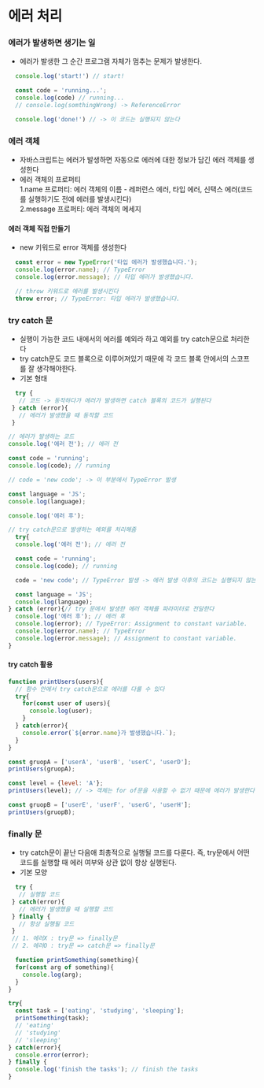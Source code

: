 # 에러 처리
### 에러가 발생하면 생기는 일
- 에러가 발생한 그 순간 프로그램 자체가 멈추는 문제가 발생한다.
```javascript
  console.log('start!') // start!

  const code = 'running...'; 
  console.log(code) // running...
  // console.log(somthingWrong) -> ReferenceError

  console.log('done!') // -> 이 코드는 실행되지 않는다
```
### 에러 객체
- 자바스크립트는 에러가 발생하면 자동으로 에러에 대한 정보가 담긴 에러 객체를 생성한다  
- 에러 객체의 프로퍼티  
  1.name 프로퍼티: 에러 객체의 이름 - 레퍼런스 에러, 타입 에러, 신택스 에러(코드를 실행하기도 전에 에러를 발생시킨다)  
  2.message 프로퍼티: 에러 객체의 메세지  
#### 에러 객체 직접 만들기
- new 키워드로 error 객체를 생성한다
```javascript
  const error = new TypeError('타입 에러가 발생했습니다.');
  console.log(error.name); // TypeError
  console.log(error.message); // 타입 에러가 발생했습니다.

  // throw 키워드로 에러를 발생시킨다
  throw error; // TypeError: 타입 에러가 발생했습니다.
 ```
 ### try catch 문
 - 실행이 가능한 코드 내에서의 에러를 예외라 하고 예외를 try catch문으로 처리한다  
  - try catch문도 코드 블록으로 이루어져있기 때문에 각 코드 블록 안에서의 스코프를 잘 생각해야한다.
 - 기본 형태
 ```javascript
   try {
    // 코드 -> 동작하다가 에러가 발생하면 catch 블록의 코드가 실행된다
  } catch (error){
    // 에러가 발생했을 때 동작할 코드
  }
  ```
  ```javascript
  // 에러가 발생하는 코드
  console.log('에러 전'); // 에러 전

  const code = 'running';
  console.log(code); // running

  // code = 'new code'; -> 이 부분에서 TypeError 발생

  const language = 'JS';
  console.log(language);

  console.log('에러 후');
  ```
  ```javascript
  // try catch문으로 발생하는 예외를 처리해줌
    try{
    console.log('에러 전'); // 에러 전

    const code = 'running';
    console.log(code); // running
  
    code = 'new code'; // TypeError 발생 -> 에러 발생 이후의 코드는 실행되지 않는다
  
    const language = 'JS';
    console.log(language);
  } catch (error){// try 문에서 발생한 에러 객체를 파라미터로 전달한다
    console.log('에러 후'); // 에러 후
    console.log(error); // TypeError: Assignment to constant variable.
    console.log(error.name); // TypeError
    console.log(error.message); // Assignment to constant variable.
  }
  ```
  #### try catch 활용
  ```javascript
  function printUsers(users){
    // 함수 안에서 try catch문으로 에러를 다룰 수 있다
    try{
      for(const user of users){
        console.log(user);
      }
    } catch(error){
      console.error(`${error.name}가 발생했습니다.`);    
    }
  }

  const gruopA = ['userA', 'userB', 'userC', 'userD'];
  printUsers(gruopA);

  const level = {level: 'A'};
  printUsers(level); // -> 객체는 for of문을 사용할 수 없기 때문에 에러가 발생한다

  const gruopB = ['userE', 'userF', 'userG', 'userH'];
  printUsers(gruopB);
  ```
  ### finally 문
   - try catch문이 끝난 다음애 최총적으로 실행될 코드를 다룬다. 즉, try문에서 어떤 코드를 실행할 때 에러 여부와 상관 없이 항상 실행된다.  
   - 기본 모양
 ```javascript
   try {
    // 실행할 코드
  } catch(error){
    // 에러가 발생했을 때 실행할 코드
  } finally {
    // 항상 실행될 코드
  }
  // 1. 에러X : try문 => finally문
  // 2. 에러O : try문 => catch문 => finally문
  ```
  ```javascript
    function printSomething(something){
    for(const arg of something){
      console.log(arg);
    }
  }

  try{
    const task = ['eating', 'studying', 'sleeping'];
    printSomething(task);
    // 'eating'
    // 'studying'
    // 'sleeping'
  } catch(error){
    console.error(error);
  } finally {
    console.log('finish the tasks'); // finish the tasks
  }
  ```
